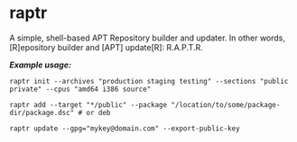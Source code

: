 raptr
=====

A simple, shell-based APT Repository builder and updater. In other words, [R]epository builder and [APT] update[R]: R.A.P.T.R.

***Example usage:***

```
raptr init --archives "production staging testing" --sections "public private" --cpus "amd64 i386 source" 

raptr add --target "*/public" --package "/location/to/some/package-dir/package.dsc" # or deb

raptr update --gpg="mykey@domain.com" --export-public-key
```
